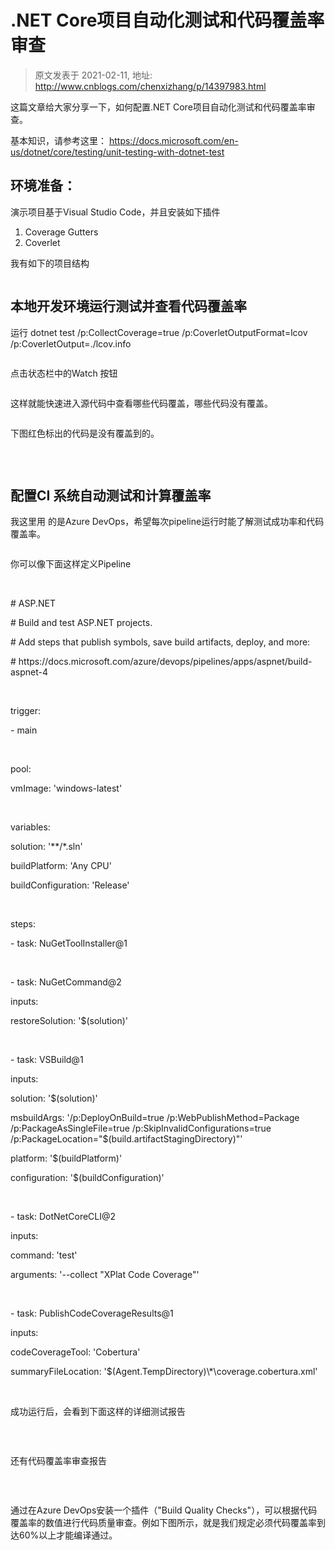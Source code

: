 # .NET Core项目自动化测试和代码覆盖率审查 
> 原文发表于 2021-02-11, 地址: http://www.cnblogs.com/chenxizhang/p/14397983.html 


<p>这篇文章给大家分享一下，如何配置.NET Core项目自动化测试和代码覆盖率审查。
</p><p>基本知识，请参考这里： <a href="https://docs.microsoft.com/en-us/dotnet/core/testing/unit-testing-with-dotnet-test">https://docs.microsoft.com/en-us/dotnet/core/testing/unit-testing-with-dotnet-test</a>
	</p><h2>环境准备：
</h2><p>演示项目基于Visual Studio Code，并且安装如下插件
</p><ol><li>Coverage Gutters
</li><li>Coverlet
</li></ol><p>我有如下的项目结构
</p><p><img src="https://img2020.cnblogs.com/blog/9072/202102/9072-20210211180428234-1714744034.png" alt=""/>
	</p><h2>本地开发环境运行测试并查看代码覆盖率
</h2><p>运行 dotnet test /p:CollectCoverage=true /p:CoverletOutputFormat=lcov /p:CoverletOutput=./lcov.info
</p><p><img src="https://img2020.cnblogs.com/blog/9072/202102/9072-20210211180429269-886145710.png" alt=""/>
	</p><p>点击状态栏中的Watch 按钮
</p><p><img src="https://img2020.cnblogs.com/blog/9072/202102/9072-20210211180429638-1006797314.png" alt=""/>
	</p><p>这样就能快速进入源代码中查看哪些代码覆盖，哪些代码没有覆盖。
</p><p><img src="https://img2020.cnblogs.com/blog/9072/202102/9072-20210211180432449-389690191.png" alt=""/>
	</p><p>下图红色标出的代码是没有覆盖到的。
</p><p><img src="https://img2020.cnblogs.com/blog/9072/202102/9072-20210211180434204-1286395821.png" alt=""/>
	</p><p>
 </p><h2>配置CI 系统自动测试和计算覆盖率
</h2><p>我这里用 的是Azure DevOps，希望每次pipeline运行时能了解测试成功率和代码覆盖率。
</p><p><img src="https://img2020.cnblogs.com/blog/9072/202102/9072-20210211180434989-1957488221.png" alt=""/>
	</p><p>你可以像下面这样定义Pipeline
</p><p>
 </p><p># ASP.NET
</p><p># Build and test ASP.NET projects.
</p><p># Add steps that publish symbols, save build artifacts, deploy, and more:
</p><p># https://docs.microsoft.com/azure/devops/pipelines/apps/aspnet/build-aspnet-4
</p><p>
 </p><p>trigger:
</p><p>- main
</p><p>
 </p><p>pool:
</p><p>  vmImage: 'windows-latest'
</p><p>
 </p><p>variables:
</p><p>  solution: '**/*.sln'
</p><p>  buildPlatform: 'Any CPU'
</p><p>  buildConfiguration: 'Release'
</p><p>
 </p><p>steps:
</p><p>- task: NuGetToolInstaller@1
</p><p>
 </p><p>- task: NuGetCommand@2
</p><p>  inputs:
</p><p>    restoreSolution: '$(solution)'
</p><p>
 </p><p>- task: VSBuild@1
</p><p>  inputs:
</p><p>    solution: '$(solution)'
</p><p>    msbuildArgs: '/p:DeployOnBuild=true /p:WebPublishMethod=Package /p:PackageAsSingleFile=true /p:SkipInvalidConfigurations=true /p:PackageLocation="$(build.artifactStagingDirectory)"'
</p><p>    platform: '$(buildPlatform)'
</p><p>    configuration: '$(buildConfiguration)'
</p><p>
 </p><p>- task: DotNetCoreCLI@2
</p><p>  inputs:
</p><p>    command: 'test'
</p><p>    arguments: '--collect "XPlat Code Coverage"'
</p><p>
 </p><p>- task: PublishCodeCoverageResults@1
</p><p>  inputs:
</p><p>    codeCoverageTool: 'Cobertura'
</p><p>summaryFileLocation: '$(Agent.TempDirectory)\*\coverage.cobertura.xml'
</p><p>
 </p><p>成功运行后，会看到下面这样的详细测试报告
</p><p><img src="https://img2020.cnblogs.com/blog/9072/202102/9072-20210211180435837-1945651470.png" alt=""/>
	</p><p>
 </p><p>还有代码覆盖率审查报告
</p><p><img src="https://img2020.cnblogs.com/blog/9072/202102/9072-20210211180436730-831138055.png" alt=""/>
	</p><p>
 </p><p>通过在Azure DevOps安装一个插件（"Build Quality Checks"），可以根据代码覆盖率的数值进行代码质量审查。例如下图所示，就是我们规定必须代码覆盖率到达60%以上才能编译通过。
</p><p><img src="https://img2020.cnblogs.com/blog/9072/202102/9072-20210211180438013-2015801405.png" alt=""/>
	</p><p><img src="https://img2020.cnblogs.com/blog/9072/202102/9072-20210211180439024-2502567.png" alt=""/>
	</p><p>
 </p>